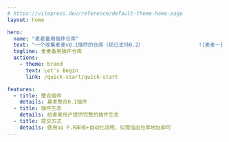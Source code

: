```yaml
---
# https://vitepress.dev/reference/default-theme-home-page
layout: home

hero:
  name: "麦麦备用插件仓库"
  text: "一个收集麦麦v0.1插件的仓库（现已支持0.2）                  ![麦麦～](https://img-blog.csdnimg.cn/direct/上传后生成的唯一图片ID.jpg)"
  tagline: 麦麦备用插件仓库
  actions:
    - theme: brand
      text: Let's Begin
      link: /quick-start/quick-start

features:
  - title: 整合插件
    details: 基本整合0.1插件
  - title: 插件生态
    details: 给麦麦用户提供完整的插件生态
  - title: 提交方式
    details: 使用ai P.R审核+自动化流程，仅需指出仓库地址即可
---
```


